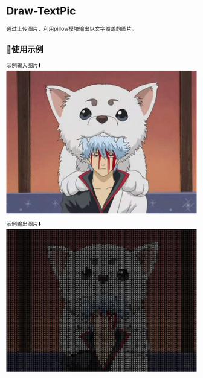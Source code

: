 # Draw-TextPic
 通过上传图片，利用pillow模块输出以文字覆盖的图片。
 
## 🚗使用示例
示例输入图片⬇️
![1](./pic/show.jpeg)

示例输出图片⬇️
![2](./pic/show1.jpeg)



